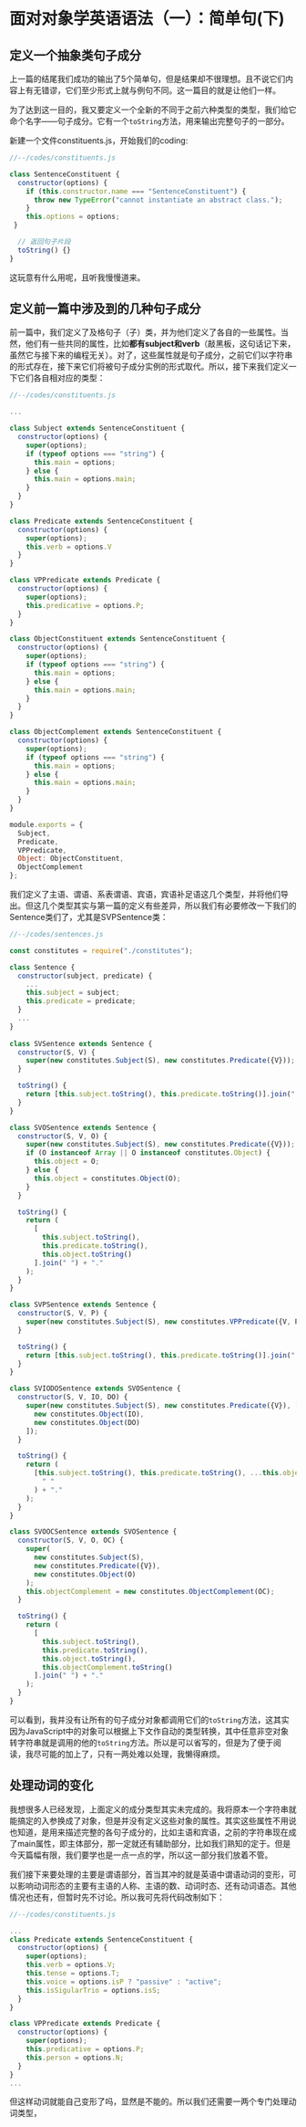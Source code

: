 # 面对对象学英语语法（一）：简单句(下)

## 定义一个抽象类句子成分

上一篇的结尾我们成功的输出了5个简单句，但是结果却不很理想。且不说它们内容上有无错谬，它们至少形式上就与例句不同。这一篇目的就是让他们一样。

为了达到这一目的，我又要定义一个全新的不同于之前六种类型的类型，我们给它命个名字——句子成分。它有一个`toString`方法，用来输出完整句子的一部分。

新建一个文件constituents.js，开始我们的coding:

```js
//--/codes/constituents.js

class SentenceConstituent {
  constructor(options) {
    if (this.constructor.name === "SentenceConstituent") {
      throw new TypeError("cannot instantiate an abstract class.");
    }
    this.options = options;
 }

  // 返回句子片段
  toString() {}
}
```

这玩意有什么用呢，且听我慢慢道来。

## 定义前一篇中涉及到的几种句子成分

前一篇中，我们定义了及格句子（子）类，并为他们定义了各自的一些属性。当然，他们有一些共同的属性，比如**都有subject和verb**（敲黑板，这句话记下来，虽然它与接下来的编程无关）。对了，这些属性就是句子成分，之前它们以字符串的形式存在，接下来它们将被句子成分实例的形式取代。所以，接下来我们定义一下它们各自相对应的类型：

```js
//--/codes/constituents.js

...

class Subject extends SentenceConstituent {
  constructor(options) {
    super(options);
    if (typeof options === "string") {
      this.main = options;
    } else {
      this.main = options.main;
    }
  }
}

class Predicate extends SentenceConstituent {
  constructor(options) {
    super(options);
    this.verb = options.V
  }
}

class VPPredicate extends Predicate {
  constructor(options) {
    super(options);
    this.predicative = options.P;
  }
}

class ObjectConstituent extends SentenceConstituent {
  constructor(options) {
    super(options);
    if (typeof options === "string") {
      this.main = options;
    } else {
      this.main = options.main;
    }
  }
}

class ObjectComplement extends SentenceConstituent {
  constructor(options) {
    super(options);
    if (typeof options === "string") {
      this.main = options;
    } else {
      this.main = options.main;
    }
  }
}

module.exports = {
  Subject,
  Predicate,
  VPPredicate,
  Object: ObjectConstituent,
  ObjectComplement
};

```

我们定义了主语、谓语、系表谓语、宾语，宾语补足语这几个类型，并将他们导出。但这几个类型其实与第一篇的定义有些差异，所以我们有必要修改一下我们的Sentence类们了，尤其是SVPSentence类：

```js
//--/codes/sentences.js

const constitutes = require("./constitutes");

class Sentence {
  constructor(subject, predicate) {
    ...
    this.subject = subject;
    this.predicate = predicate;
  }
  ...
}
  
class SVSentence extends Sentence {
  constructor(S, V) {
    super(new constitutes.Subject(S), new constitutes.Predicate({V}));
  }

  toString() {
    return [this.subject.toString(), this.predicate.toString()].join(" ") + ".";
  }
}

class SVOSentence extends Sentence {
  constructor(S, V, O) {
    super(new constitutes.Subject(S), new constitutes.Predicate({V}));
    if (O instanceof Array || O instanceof constitutes.Object) {
      this.object = O;
    } else {
      this.object = constitutes.Object(O);
    }
  }

  toString() {
    return (
      [
        this.subject.toString(),
        this.predicate.toString(),
        this.object.toString()
      ].join(" ") + "."
    );
  }
}

class SVPSentence extends Sentence {
  constructor(S, V, P) {
    super(new constitutes.Subject(S), new constitutes.VPPredicate({V, P}));
  }

  toString() {
    return [this.subject.toString(), this.predicate.toString()].join(" ") + ".";
  }
}

class SVIODOSentence extends SVOSentence {
  constructor(S, V, IO, DO) {
    super(new constitutes.Subject(S), new constitutes.Predicate({V}), [
      new constitutes.Object(IO),
      new constitutes.Object(DO)
    ]);
  }

  toString() {
    return (
      [this.subject.toString(), this.predicate.toString(), ...this.object].join(
        " "
      ) + "."
    );
  }
}

class SVOOCSentence extends SVOSentence {
  constructor(S, V, O, OC) {
    super(
      new constitutes.Subject(S),
      new constitutes.Predicate({V}),
      new constitutes.Object(O)
    );
    this.objectComplement = new constitutes.ObjectComplement(OC);
  }

  toString() {
    return (
      [
        this.subject.toString(),
        this.predicate.toString(),
        this.object.toString(),
        this.objectComplement.toString()
      ].join(" ") + "."
    );
  }
}
```

可以看到，我并没有让所有的句子成分对象都调用它们的`toString`方法，这其实因为JavaScript中的对象可以根据上下文作自动的类型转换，其中任意非空对象转字符串就是调用的他的`toString`方法。所以是可以省写的，但是为了便于阅读，我尽可能的加上了，只有一两处难以处理，我懒得麻烦。

## 处理动词的变化

我想很多人已经发现，上面定义的成分类型其实未完成的。我将原本一个字符串就能搞定的入参换成了对象，但是并没有定义这些对象的属性。其实这些属性不用说也知道，是用来描述完整的各句子成分的，比如主语和宾语，之前的字符串现在成了main属性，即主体部分，那一定就还有辅助部分，比如我们熟知的定于。但是今天篇幅有限，我们要学也是一点一点的学，所以这一部分我们放着不管。

我们接下来要处理的主要是谓语部分，首当其冲的就是英语中谓语动词的变形，可以影响动词形态的主要有主语的人称、主语的数、动词时态、还有动词语态。其他情况也还有，但暂时先不讨论。所以我可先将代码改制如下：

```js
//--/codes/constituents.js

...
class Predicate extends SentenceConstituent {
  constructor(options) {
    super(options);
    this.verb = options.V;
    this.tense = options.T;
    this.voice = options.isP ? "passive" : "active";
    this.isSigularTrio = options.isS;
  }
}

class VPPredicate extends Predicate {
  constructor(options) {
    super(options);
    this.predicative = options.P;
    this.person = options.N;
  }
}
...
```

但这样动词就能自己变形了吗，显然是不能的。所以我们还需要一两个专门处理动词类型，

